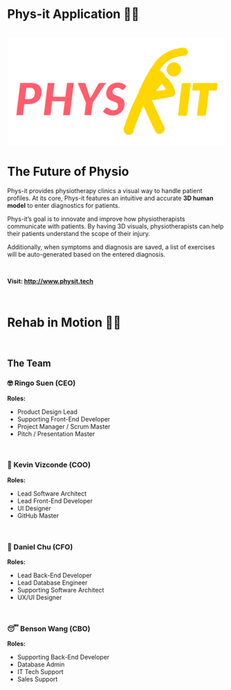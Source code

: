 # Phys-it Application 👩‍⚕️

<br/>
<img src="public/img/physit_logo.png" alt="phys-it logo" width="512" />
<br/>

# The Future of Physio
Phys-it provides physiotherapy clinics a visual way to handle patient profiles. At its core, Phys-it features an intuitive and accurate **3D human model** to enter diagnostics for patients.

Phys-it’s goal is to innovate and improve how physiotherapists communicate with patients. By having 3D visuals, physiotherapists can help their patients understand the scope of their injury.

Additionally, when symptoms and diagnosis are saved, a list of exercises will be auto-generated based on the entered diagnosis.

<br/>

**Visit: http://www.physit.tech**

<br/>

# Rehab in Motion 💪🦾
<br/>

## The Team
### 🤓 Ringo Suen (CEO)
**Roles:**
- Product Design Lead
- Supporting Front-End Developer
- Project Manager / Scrum Master
- Pitch / Presentation Master
<br/>

### 🧐 Kevin Vizconde (COO)
**Roles:**
- Lead Software Architect
- Lead Front-End Developer
- UI Designer
- GitHub Master
<br/>

### 🥶 Daniel Chu (CFO)
**Roles:**
- Lead Back-End Developer
- Lead Database Engineer
- Supporting Software Architect
- UX/UI Designer
<br/>

### 😴 Benson Wang (CBO)
**Roles:**
- Supporting Back-End Developer
- Database Admin
- IT Tech Support
- Sales Support
